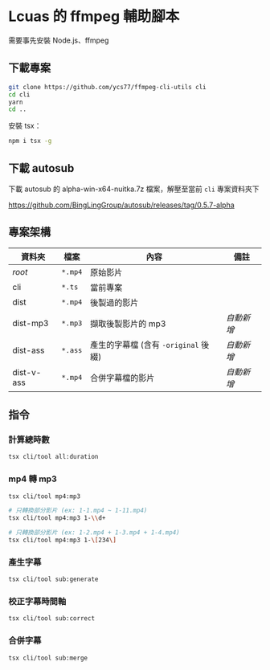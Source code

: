 # Lcuas 的 ffmpeg 輔助腳本

需要事先安裝 Node.js、ffmpeg

## 下載專案

```bash
git clone https://github.com/ycs77/ffmpeg-cli-utils cli
cd cli
yarn
cd ..
```

安裝 tsx：

```bash
npm i tsx -g
```

## 下載 autosub

下載 autosub 的 alpha-win-x64-nuitka.7z 檔案，解壓至當前 `cli` 專案資料夾下

https://github.com/BingLingGroup/autosub/releases/tag/0.5.7-alpha

## 專案架構

| 資料夾     | 檔案    | 內容                                 | 備註       |
| ---------- | ------- | ------------------------------------ | ---------- |
| *root*     | `*.mp4` | 原始影片                             |            |
| cli        | `*.ts`  | 當前專案                             |            |
| dist       | `*.mp4` | 後製過的影片                         |            |
| dist-mp3   | `*.mp3` | 擷取後製影片的 mp3                   | *自動新增* |
| dist-ass   | `*.ass` | 產生的字幕檔 (含有 `-original` 後綴) | *自動新增* |
| dist-v-ass | `*.mp4` | 合併字幕檔的影片                     | *自動新增* |

## 指令

### 計算總時數

```bash
tsx cli/tool all:duration
```

### mp4 轉 mp3

```bash
tsx cli/tool mp4:mp3

# 只轉換部分影片 (ex: 1-1.mp4 ~ 1-11.mp4)
tsx cli/tool mp4:mp3 1-\\d+

# 只轉換部分影片 (ex: 1-2.mp4 + 1-3.mp4 + 1-4.mp4)
tsx cli/tool mp4:mp3 1-\[234\]
```

### 產生字幕

```bash
tsx cli/tool sub:generate
```

### 校正字幕時間軸

```bash
tsx cli/tool sub:correct
```

### 合併字幕

```bash
tsx cli/tool sub:merge
```
